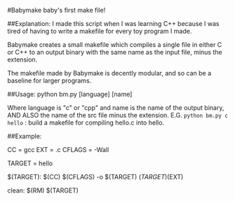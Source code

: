 #Babymake
baby's first make file!

##Explanation:
I made this script when I was learning C++ because I was tired of having to write a makefile for every toy program I made.

Babymake creates a small makefile which compiles a single file in either C or C++ to an output binary with the same name as the input file, minus the extension. 

The makefile made by Babymake is decently modular, and so can be a baseline for larger programs.

##Usage:
python bm.py [language] [name] 

Where language is "c" or "cpp" and name is the name of the output binary, AND ALSO the name of the src file minus the extension.
E.G. `python bm.py c hello` : build a makefile for compiling hello.c into hello.

##Example:

CC = gcc
EXT = .c
CFLAGS = -Wall

TARGET = hello

$(TARGET):
        $(CC) $(CFLAGS) -o $(TARGET) $(TARGET)$(EXT)

clean:
        $(RM) $(TARGET)
